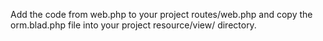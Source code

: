 Add the code from web.php to your project routes/web.php and copy the orm.blad.php file into your project resource/view/ directory.
